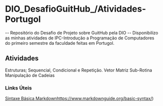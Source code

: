 # DIO_DesafioGuitHub_/Atividades-Portugol
-- Repositório do Desafio de Projeto sobre GuitHub pela DIO --
Disponibilizo as minhas atividades de IPC-Introdução a Programação de Computadores do primeiro semestre da faculdade feitas em Portugol.

## Atividades
Estruturas;
Sequencial, Condicional e Repetição.
Vetor
Matriz
Sub-Rotina
Manipulação de Cadeias

### Links Úteis
[Sintaxe Básica Markdown](https://www.markdownguide.org/basic-syntax/)https://www.markdownguide.org/basic-syntax/)
